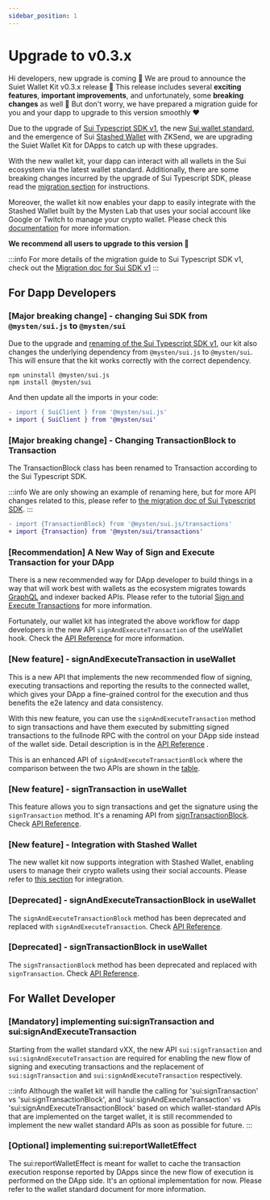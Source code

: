```yaml
---
sidebar_position: 1
---
```


# Upgrade to v0.3.x

Hi developers, new upgrade is coming 📣 We are proud to announce the Suiet Wallet Kit v0.3.x release 🥳 This release includes several **exciting features**, **important improvements**, and unfortunately, some **breaking changes** as well 🥲 But don't worry, we have prepared a migration guide for you and your dapp to upgrade to this version smoothly ❤️

Due to the upgrade of [Sui Typescript SDK v1](https://sdk.mystenlabs.com/typescript), the new [Sui wallet standard](https://docs.sui.io/standards/wallet-standard), and the emergence of Sui [Stashed Wallet](https://getstashed.com/) with ZKSend, we are upgrading the Suiet Wallet Kit for DApps to catch up with these upgrades.

With the new wallet kit, your dapp can interact with all wallets in the Sui ecosystem via the latest wallet standard. Additionally, there are some breaking changes incurred by the upgrade of Sui Typescript SDK, please read the [migration section](/docs/migration/upgradeTo0.3.x#for-dapp-developers) for instructions.

Moreover, the wallet kit now enables your dapp to easily integrate with the Stashed Wallet built by the Mysten Lab that uses your social account like Google or Twitch to manage your crypto wallet. Please check this [documentation](/docs/tutorial/customize-wallet-list#add-stashed-wallet-new) for more information.


**We recommend all users to upgrade to this version 📣**

:::info
For more details of the migration guide to Sui Typescript SDK v1, check out the [Migration doc for Sui SDK v1](https://sdk.mystenlabs.com/typescript/migrations/sui-1.0)
:::

## For Dapp Developers

### [Major breaking change] - changing Sui SDK from `@mysten/sui.js` to `@mysten/sui`

Due to the upgrade and [renaming of the Sui Typescript SDK v1](https://sdk.mystenlabs.com/typescript/migrations/sui-1.0#changes-to-mystensui), our kit also changes the underlying dependency from `@mysten/sui.js` to `@mysten/sui`. This will ensure that the kit works correctly with the correct dependency.

```npm
npm uninstall @mysten/sui.js
npm install @mysten/sui
```

And then update all the imports in your code:

```diff
- import { SuiClient } from '@mysten/sui.js'
+ import { SuiClient } from '@mysten/sui'
```

### [Major breaking change] - Changing TransactionBlock to Transaction

The TransactionBlock class has been renamed to Transaction according to the Sui Typescript SDK. 

:::info
We are only showing an example of renaming here, but for more API changes related to this, please refer to [the migration doc of Sui Typescript SDK](https://sdk.mystenlabs.com/typescript/migrations/sui-1.0#transaction).
:::

```diff
- import {TransactionBlock} from '@mysten/sui.js/transactions'
+ import {Transaction} from '@mysten/sui/transactions'
```

### [Recommendation] A New Way of Sign and Execute Transaction for your DApp

There is a new recommended way for DApp developer to build things in a way that will work best with wallets as the ecosystem migrates towards [GraphQL](https://sdk.mystenlabs.com/typescript/graphql) and indexer backed APIs. Please refer to the tutorial [Sign and Execute Transactions](/docs/tutorial/sign-and-execute-transactions) for more information.

Fortunately, our wallet kit has integrated the above workflow for dapp developers in the new API `signAndExecuteTransaction` of the useWallet hook. Check the [API Reference](/docs/Hooks/useWallet#signandexecutetransaction) for more information.  

### [New feature] - signAndExecuteTransaction in useWallet

This is a new API that implements the new recommended flow of signing, executing transactions and reporting the results to the connected wallet, which gives your DApp a fine-grained control for the execution and thus benefits the e2e latency and data consistency. 

With this new feature, you can use the `signAndExecuteTransaction` method to sign transactions and have them executed by submitting signed transactions to the fullnode RPC with the control on your DApp side instead of the wallet side. Detail description is in the [API Reference](/docs/Hooks/useWallet#signandexecutetransaction) .

This is an enhanced API of `signAndExecuteTransactionBlock` where the comparison between the two APIs are shown in the [table](/docs/tutorial/sign-and-execute-transactions#api-comparison).

### [New feature] - signTransaction in useWallet

This feature allows you to sign transactions and get the signature using the `signTransaction` method. It's a renaming API from [signTransactionBlock](/docs/Hooks/useWallet#signtransactionblock). Check [API Reference](/docs/Hooks/useWallet#signtransaction).

### [New feature] - Integration with Stashed Wallet

The new wallet kit now supports integration with Stashed Wallet, enabling users to manage their crypto wallets using their social accounts. Please refer to [this section](/docs/tutorial/customize-wallet-list#add-stashed-wallet-new) for integration.

### [Deprecated] - signAndExecuteTransactionBlock in useWallet

The `signAndExecuteTransactionBlock` method has been deprecated and replaced with `signAndExecuteTransaction`. Check [API Reference](/docs/Hooks/useWallet#signtransactionblock).

### [Deprecated] - signTransactionBlock in useWallet

The `signTransactionBlock` method has been deprecated and replaced with `signTransaction`. Check [API Reference](/docs/Hooks/useWallet#signtransaction).

## For Wallet Developer

### [Mandatory] implementing sui:signTransaction and sui:signAndExecuteTransaction

Starting from the wallet standard vXX, the new API `sui:signTransaction` and `sui:signAndExecuteTransaction` are required for enabling the new flow of signing and executing transactions and the replacement of `sui:signTransaction` and `sui:signAndExecuteTransaction` respectively.

:::info
Although the wallet kit will handle the calling for 'sui:signTransaction' vs 'sui:signTransactionBlock', and 'sui:signAndExecuteTransaction' vs 'sui:signAndExecuteTransactionBlock' based on which wallet-standard APIs that are implemented on the target wallet, it is still recommended to implement the new wallet standard APIs as soon as possible for future.
:::

### [Optional]  implementing sui:reportWalletEffect

The sui:reportWalletEffect is meant for wallet to cache the transaction execution response reported by DApps since the new flow of execution is performed on the DApp side. It's an optional implementation for now. Please refer to the wallet standard document for more information.
